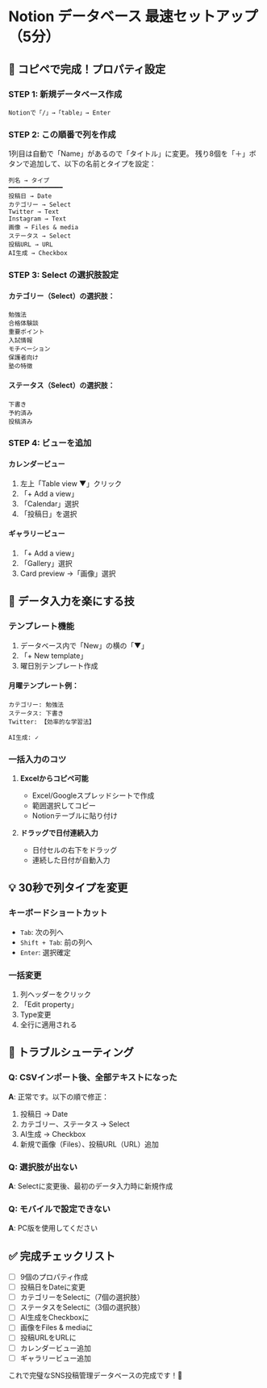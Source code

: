 # Notion データベース 最速セットアップ（5分）

## 🚀 コピペで完成！プロパティ設定

### STEP 1: 新規データベース作成
```
Notionで「/」→「table」→ Enter
```

### STEP 2: この順番で列を作成

1列目は自動で「Name」があるので「タイトル」に変更。
残り8個を「＋」ボタンで追加して、以下の名前とタイプを設定：

```
列名 → タイプ
━━━━━━━━━━━━━━━
投稿日 → Date
カテゴリー → Select
Twitter → Text
Instagram → Text  
画像 → Files & media
ステータス → Select
投稿URL → URL
AI生成 → Checkbox
```

### STEP 3: Select の選択肢設定

#### カテゴリー（Select）の選択肢：
```
勉強法
合格体験談
重要ポイント
入試情報
モチベーション
保護者向け
塾の特徴
```

#### ステータス（Select）の選択肢：
```
下書き
予約済み
投稿済み
```

### STEP 4: ビューを追加

#### カレンダービュー
1. 左上「Table view ▼」クリック
2. 「+ Add a view」
3. 「Calendar」選択
4. 「投稿日」を選択

#### ギャラリービュー  
1. 「+ Add a view」
2. 「Gallery」選択
3. Card preview →「画像」選択

## 📝 データ入力を楽にする技

### テンプレート機能
1. データベース内で「New」の横の「▼」
2. 「+ New template」
3. 曜日別テンプレート作成

#### 月曜テンプレート例：
```
カテゴリー: 勉強法
ステータス: 下書き
Twitter: 【効率的な学習法】

AI生成: ✓
```

### 一括入力のコツ
1. **Excelからコピペ可能**
   - Excel/Googleスプレッドシートで作成
   - 範囲選択してコピー
   - Notionテーブルに貼り付け

2. **ドラッグで日付連続入力**
   - 日付セルの右下をドラッグ
   - 連続した日付が自動入力

## 💡 30秒で列タイプを変更

### キーボードショートカット
- `Tab`: 次の列へ
- `Shift + Tab`: 前の列へ
- `Enter`: 選択確定

### 一括変更
1. 列ヘッダーをクリック
2. 「Edit property」
3. Type変更
4. 全行に適用される

## 🎯 トラブルシューティング

### Q: CSVインポート後、全部テキストになった
**A**: 正常です。以下の順で修正：
1. 投稿日 → Date
2. カテゴリー、ステータス → Select  
3. AI生成 → Checkbox
4. 新規で画像（Files）、投稿URL（URL）追加

### Q: 選択肢が出ない
**A**: Selectに変更後、最初のデータ入力時に新規作成

### Q: モバイルで設定できない
**A**: PC版を使用してください

## ✅ 完成チェックリスト

- [ ] 9個のプロパティ作成
- [ ] 投稿日をDateに変更
- [ ] カテゴリーをSelectに（7個の選択肢）
- [ ] ステータスをSelectに（3個の選択肢）
- [ ] AI生成をCheckboxに
- [ ] 画像をFiles & mediaに
- [ ] 投稿URLをURLに
- [ ] カレンダービュー追加
- [ ] ギャラリービュー追加

これで完璧なSNS投稿管理データベースの完成です！🎉